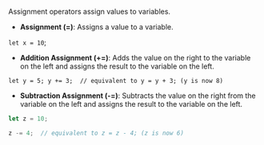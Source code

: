Assignment operators assign values to variables.


- **Assignment (=)**: Assigns a value to a variable.

`let x = 10`;


- **Addition Assignment (+=)**: Adds the value on the right to the variable on the left and assigns the result to the variable on the left.

`let y = 5; y += 3;  // equivalent to y = y + 3; (y is now 8)`


- **Subtraction Assignment (-=)**: Subtracts the value on the right from the variable on the left and assigns the result to the variable on the left.

```javascript
let z = 10;

z -= 4;  // equivalent to z = z - 4; (z is now 6)
